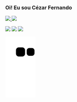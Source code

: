 ### Oi! Eu sou Cézar Fernando 
<div>
  <a href="https://github.com/czarfbc">
<img height="150em" src="https://github-readme-stats.vercel.app/api?username=czarfbc&show_icons=true&theme=solarized-dark&include_all_commits=true&count_private=true"/>
  <img height="150em" src="https://github-readme-stats.vercel.app/api/top-langs/?username=czarfbc&layout=compact&langs_count=7&theme=solarized-dark"/>
</div>

<a href = "mailto:cezarfbc@gmail.com"><img src="https://img.shields.io/badge/-Gmail-%23333?style=for-the-badge&logo=gmail&logoColor=white" target="_blank"></a>
  <a href="https://www.linkedin.com/in/cezar-fernando" target="_blank"><img src="https://img.shields.io/badge/-LinkedIn-%230077B5?style=for-the-badge&logo=linkedin&logoColor=white" target="_blank"></a> 
  <a href="https://cezarportfolio.netlify.app/" target="_blank"><img src="https://img.shields.io/badge/-Portf%C3%B3lio-brown?style=for-the-badge&logo=true" target="_blank"></a>


  ![Snake animation](https://github.com/czarfbc/czarfbc/blob/output/github-contribution-grid-snake.svg)
